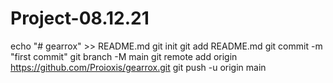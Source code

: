 # Project-08.12.21
echo "# gearrox" >> README.md
git init
git add README.md
git commit -m "first commit"
git branch -M main
git remote add origin https://github.com/Proioxis/gearrox.git
git push -u origin main
